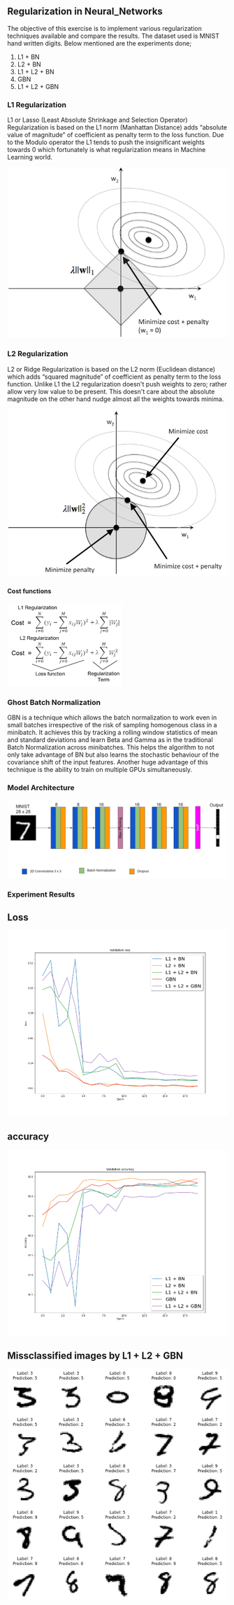 ## Regularization in Neural_Networks

The objective of this exercise is to implement various regularization techniques available and compare the results. The dataset used is MNIST hand written digits. Below mentioned are the experiments done;

1. L1 + BN
2. L2 + BN
3. L1 + L2 + BN
4. GBN
5. L1 + L2 + GBN

### L1 Regularization

L1 or Lasso (Least Absolute Shrinkage and Selection Operator) Regularization is based on the L1 norm (Manhattan Distance) adds “absolute value of magnitude” of coefficient as penalty term to the loss function. Due to the Modulo operator the L1 tends to push the insignificant weights towards 0 which fortunately is what regularization means in Machine Learning world. 

![l1_intuition](images/l1_intuition.png)


### L2 Regularization

L2 or Ridge Regularization is based on the L2 norm (Euclidean distance) which adds “squared magnitude” of coefficient as penalty term to the loss function. Unlike L1 the L2 regularization doesn't push weights to zero; rather allow very low value to be present. This doesn't care about the absolute magnitude on the other hand nudge almost all the weights towards minima.

![l2_intuition](images/l2_intuition.png)


#### Cost functions

![loss_functions](images/loss_functions.png)

### Ghost Batch Normalization

GBN is a technique which allows the batch normalization to work even in small batches irrespective of the risk of sampling homogenous class in a minibatch. It achieves this by tracking a rolling window statistics of mean and standard deviations and learn Beta and Gamma  as in the traditional Batch Normalization across minibatches. This helps the algorithm to not only take advantage of BN but also learns the stochastic behaviour of the covariance shift of the input features. Another huge advantage of this technique is the ability to train on multiple GPUs simultaneously.

### Model Architecture

![architecture](images/architecture.png)


### Experiment Results

## Loss

![loss](loss_change.png) 

## accuracy

![accuracy](accuracy_change.png) 

## Missclassified images by L1 + L2 + GBN

![missclassified](with_GBN/with_GBN_missclassified.png)
